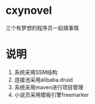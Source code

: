 # cxynovel
三个有梦想的程序员一起搞事情
# 说明
1. 系统采用SSM结构
2. 连接池采用alibaba.druid
3. 系统采用maven进行项目管理
4. 小说页采用模板引擎freemarker

